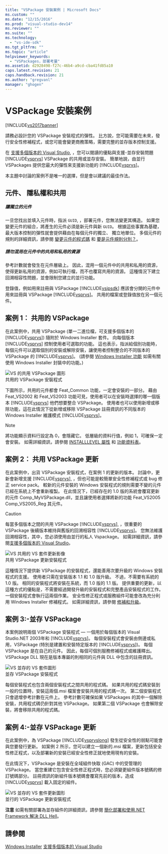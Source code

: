 ```yaml
---
title: "VSPackage 安裝案例 | Microsoft Docs"
ms.custom: ""
ms.date: "12/15/2016"
ms.prod: "visual-studio-dev14"
ms.reviewer: ""
ms.suite: ""
ms.technology: 
  - "vs-ide-sdk"
ms.tgt_pltfrm: ""
ms.topic: "article"
helpviewer_keywords: 
  - "VSPackages，部署考量"
ms.assetid: d2928498-f27c-46b4-a9cd-cba41fd85a10
caps.latest.revision: 21
caps.handback.revision: 21
ms.author: "gregvanl"
manager: "ghogen"
---
```

# VSPackage 安裝案例
[!INCLUDE[vs2017banner](../../code-quality/includes/vs2017banner.md)]

請務必設計您的 VSPackage 安裝程式的彈性。 比方說，您可能需要在未來，發行安全性修補程式，或您可能會變更商務策略，需要完整的並存版本控制支援。  
  
 在 [支援多個版本的 Visual Studio](../../extensibility/supporting-multiple-versions-of-visual-studio.md), ，您可以閱讀的優點與支援\-並存安裝問題 [!INCLUDE[vsprvs](../../code-quality/includes/vsprvs_md.md)] VSPackage 的共用或並存安裝。 簡單地說，由並行 VSPackages 提供您最大的彈性來支援新功能的 [!INCLUDE[vsprvs](../../code-quality/includes/vsprvs_md.md)]。  
  
 本主題中討論的案例不是唯一的選擇，但是會以建議的最佳作法。  
  
## 元件、 隱私權和共用  
  
##### 讓獨立的元件  
 一旦您找出並填入元件時，指派 `GUID`, ，部署元件，您無法變更其構造。 如果您變更元件的組合，將產生的元件必須是新元件與新 `GUID`。 根據這些事實為基礎，最大版本控制的彈性就會提供藉由在每個元件的獨立、 獨立地單位。 多個元件的規則的詳細資訊，請參閱 [變更元件的程式碼](http://msdn.microsoft.com/library/aa367849\(VS.85\).aspx) 和 [要是元件規則分別？](http://msdn.microsoft.com/library/aa372795\(VS.85\).aspx)。  
  
##### 請勿混用在元件中的共用和私用的資源  
 參考計數就會發生在元件層級上。 因此，混用一個元件中的共用和私用的資源，使得更新私用的資源，例如可執行檔，而不也覆寫共用的資源。 這種情況下建立回溯相容性問題，並會限制您建立的並行功能。  
  
 登錄值，例如用來註冊與 VSPackage [!INCLUDE[vsipsdk](../../extensibility/includes/vsipsdk_md.md)] 應該會分開的元件中用來註冊與 VSPackage [!INCLUDE[vsprvs](../../code-quality/includes/vsprvs_md.md)]。 共用的檔案或登錄值放在另一個元件。  
  
## 案例 1︰ 共用的 VSPackage  
 在此案例中，共用 VSPackage \(單一二進位檔，可支援多個版本的 [!INCLUDE[vsprvs](../../code-quality/includes/vsprvs_md.md)]\) 隨附於 Windows Installer 套件。 向每個版本 [!INCLUDE[vsprvs](../../code-quality/includes/vsprvs_md.md)] 控制使用者可選取的功能。 這也表示，指派給個別功能時，每個元件可以選取個別的安裝或解除安裝，讓使用者控制整合的不同版本的 VSPackage 的 [!INCLUDE[vsprvs](../../code-quality/includes/vsprvs_md.md)]。 \(請參閱 [Windows Installer 功能](http://msdn.microsoft.com/library/aa372840\(VS.85\).aspx) 如需有關使用 Windows Installer 封裝中的功能。\)  
  
 ![VS 的共用 VSPackage 圖形](../../extensibility/internals/media/vs_sharedpackage.png "VS\_SharedPackage")  
共用的 VSPackage 安裝程式  
  
 下圖所示，共用的元件都會 Feat\_Common 功能，一定會安裝的一部分。 藉由 Feat\_VS2002 和 Feat\_VS2003 功能可見，使用者可以在安裝時選擇的哪一個版本 [!INCLUDE[vsprvs](../../code-quality/includes/vsprvs_md.md)] 他們想要整合 VSPackage。 使用者也可以使用新增或移除功能，這在此情況下從新增或移除 VSPackage 註冊資訊的不同版本的 Windows Installer 維護模式 [!INCLUDE[vsprvs](../../code-quality/includes/vsprvs_md.md)]。  
  
> [!NOTE]
>  將功能顯示資料行設定為 0，會隱藏它。 低層級的資料行值，例如 1，可確保一定會安裝。 如需詳細資訊，請參閱 [INSTALLLEVEL 屬性](http://msdn.microsoft.com/library/aa369536\(VS.85\).aspx) 和 [功能資料表](http://msdn.microsoft.com/library/aa368585.aspx)。  
  
## 案例 2︰ 共用 VSPackage 更新  
 在此案例中，出貨 VSPackage 安裝程式，在案例 1 的更新的版本。 討論中，更新會新增支援 [!INCLUDE[vsprvs](../../code-quality/includes/vsprvs_md.md)], ，但也可能是較簡單安全性修補程式或 bug 修正 service pack。 較新的元件安裝的 Windows 安裝程式的規則需要不變的元件已經在系統上不會重新複製。 在此情況下，已經存在的 1.0 版的系統會覆寫更新的元件 Comp\_MyVSPackage.dll，並且讓使用者選擇將新的功能 Feat\_VS2005 Comp\_VS2005\_Reg 其元件。  
  
> [!CAUTION]
>  每當多個版本之間的共用 VSPackage [!INCLUDE[vsprvs](../../code-quality/includes/vsprvs_md.md)], ，很重要的 VSPackage 後續版本維持與舊版的回溯相容性 [!INCLUDE[vsprvs](../../code-quality/includes/vsprvs_md.md)]。 您無法維護回溯相容性，其中，您必須使用由並行的私人 Vspackage。 如需詳細資訊，請參閱[支援多個版本的 Visual Studio](../../extensibility/supporting-multiple-versions-of-visual-studio.md)。  
  
 ![VS 共用的 VS 套件更新影像](../../extensibility/internals/media/vs_sharedpackageupdate.png "VS\_SharedPackageUpdate")  
共用 VSPackage 更新安裝程式  
  
 這種情況下提供新 VSPackage 的安裝程式，還能善用次要升級的 Windows 安裝程式的支援。 使用者只需在安裝版本 1.1 和 1.0 版升級。 不過，不需要有系統的 1.0 版。 相同的安裝程式將安裝在系統，而 1.0 版的 1.1 版。 提供重要的更新，以這種方式的優點是，不需要經過開發升級的安裝程式和完整產品安裝程式的工作。 一個安裝程式會執行這兩個作業。 安全性修正程式或服務組件可能會改為充分利用 Windows Installer 修補程式。 如需詳細資訊，請參閱 [修補和升級](http://msdn.microsoft.com/library/aa370579\(VS.85\).aspx)。  
  
## 案例 3:\-並存 VSPackage  
 本案例說明兩個 VSPackage 安裝程式 — 一個用於每個版本的 Visual Studio.NET 2003年和 [!INCLUDE[vsprvs](../../code-quality/includes/vsprvs_md.md)]。 每個安裝程式會安裝由側邊或私用，VSPackage \(特別是建置和安裝特定版本的 [!INCLUDE[vsprvs](../../code-quality/includes/vsprvs_md.md)]\)。 每個 VSPackage 是在自己的元件。 因此，每個可個別服務修補程式或維護釋出。 VSPackage DLL 現在是版本專屬的則相同的元件與 DLL 中包含的註冊資訊。  
  
 ![VS 並存的 VS 套件圖形](../../extensibility/internals/media/vs_sbys_package.gif "VS\_SbyS\_Package")  
並存 VSPackage 安裝程式  
  
 每個安裝程式也包含兩個安裝程式之間共用的程式碼。 如果共用的程式碼安裝到一般的位置時，安裝這兩個.msi 檔案會安裝共用的程式碼一次。 第二個安裝程式只會遞增參考計數在元件上。 參考計數可確保如果 VSPackages 的其中一個解除安裝，共用程式碼仍針對其他 VSPackage。 如果第二個 VSPackage 也會解除安裝，將會移除共用的程式碼。  
  
## 案例 4:\-並存 VSPackage 更新  
 在此案例中，為 VSPackage [!INCLUDE[vsprvslong](../../code-quality/includes/vsprvslong_md.md)] 發生從安全性的弱點可能會與您要發行更新。 如案例 2 所示，您可以建立一個新的.msi 檔案，更新包括安全性修正程式，以及部署新的安裝已經安全性修正就地使用現有的安裝。  
  
 在此情況下，VSPackage 是安裝在全域組件快取 \(GAC\) 中的受管理的 VSPackage。 當您重建它包含安全性修正程式時，您必須變更組件版本號碼的修訂號碼部分。 註冊資訊的新組件版本號碼會覆寫先前的版本，造成 [!INCLUDE[vsprvs](../../code-quality/includes/vsprvs_md.md)] 載入固定的組件。  
  
 ![VS 並存的 VS 套件更新圖形](../../extensibility/internals/media/vs_sbys_packageupdate.png "VS\_SbyS\_PackageUpdate")  
並行的 VSPackage 更新安裝程式  
  
 **注意** 如需有關部署為並存組件的詳細資訊，請參閱 [簡化部署和使用.NET Framework 解決 DLL Hell](http://msdn.microsoft.com/library/ms973843.aspx)。  
  
## 請參閱  
 [Windows Installer](http://msdn.microsoft.com/library/cc185688\(VS.85\).aspx)   
 [支援多個版本的 Visual Studio](../../extensibility/supporting-multiple-versions-of-visual-studio.md)